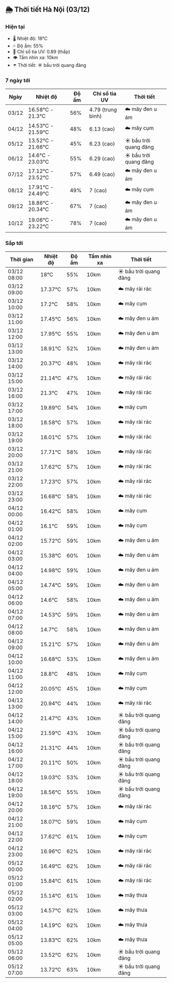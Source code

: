 ## 🌦️ Thời tiết Hà Nội (03/12)

### Hiện tại

- 🌡️ Nhiệt độ: 18℃
- 💦 Độ ẩm: 55%
- 🌟 Chỉ số tia UV: 0.89 (thấp)
- 👁️ Tầm nhìn xa: 10km
- ☂️ Thời tiết: ☀️ bầu trời quang đãng

### 7 ngày tới

| Ngày | Nhiệt độ | Độ ẩm | Chỉ số tia UV | Thời tiết |
| --- | --- | --- | --- | --- |
| 03/12 | 16.58℃ - 21.3℃ | 56% | 4.79 (trung bình) | ☁️ mây đen u ám |
| 04/12 | 14.53℃ - 21.59℃ | 48% | 6.13 (cao) | ☁️ mây cụm |
| 05/12 | 13.52℃ - 21.66℃ | 45% | 6.23 (cao) | ☀️ bầu trời quang đãng |
| 06/12 | 14.6℃ - 23.03℃ | 55% | 6.29 (cao) | ☀️ bầu trời quang đãng |
| 07/12 | 17.12℃ - 23.52℃ | 57% | 6.49 (cao) | ☁️ mây đen u ám |
| 08/12 | 17.91℃ - 24.49℃ | 49% | 7 (cao) | ☁️ mây cụm |
| 09/12 | 18.86℃ - 20.34℃ | 67% | 7 (cao) | ☁️ mây đen u ám |
| 10/12 | 19.06℃ - 23.22℃ | 78% | 7 (cao) | ☁️ mây đen u ám |

### Sắp tới

| Thời gian | Nhiệt độ | Độ ẩm | Tầm nhìn xa | Thời tiết |
| --- | --- | --- | --- | --- |
| 03/12 08:00 | 18℃ | 55% | 10km | ☀️ bầu trời quang đãng |
| 03/12 09:00 | 17.37℃ | 57% | 10km | ☁️ mây rải rác |
| 03/12 10:00 | 17.2℃ | 58% | 10km | ☁️ mây cụm |
| 03/12 11:00 | 17.45℃ | 56% | 10km | ☁️ mây đen u ám |
| 03/12 12:00 | 17.95℃ | 55% | 10km | ☁️ mây đen u ám |
| 03/12 13:00 | 18.91℃ | 52% | 10km | ☁️ mây đen u ám |
| 03/12 14:00 | 20.37℃ | 48% | 10km | ☁️ mây rải rác |
| 03/12 15:00 | 21.14℃ | 47% | 10km | ☁️ mây rải rác |
| 03/12 16:00 | 21.3℃ | 47% | 10km | ☁️ mây rải rác |
| 03/12 17:00 | 19.89℃ | 54% | 10km | ☁️ mây cụm |
| 03/12 18:00 | 18.58℃ | 57% | 10km | ☁️ mây rải rác |
| 03/12 19:00 | 18.01℃ | 57% | 10km | ☁️ mây rải rác |
| 03/12 20:00 | 17.71℃ | 58% | 10km | ☁️ mây rải rác |
| 03/12 21:00 | 17.62℃ | 57% | 10km | ☁️ mây rải rác |
| 03/12 22:00 | 17.23℃ | 57% | 10km | ☁️ mây rải rác |
| 03/12 23:00 | 16.68℃ | 58% | 10km | ☁️ mây rải rác |
| 04/12 00:00 | 16.42℃ | 58% | 10km | ☁️ mây cụm |
| 04/12 01:00 | 16.1℃ | 59% | 10km | ☁️ mây cụm |
| 04/12 02:00 | 15.72℃ | 59% | 10km | ☁️ mây đen u ám |
| 04/12 03:00 | 15.38℃ | 60% | 10km | ☁️ mây đen u ám |
| 04/12 04:00 | 14.98℃ | 59% | 10km | ☁️ mây đen u ám |
| 04/12 05:00 | 14.74℃ | 59% | 10km | ☁️ mây đen u ám |
| 04/12 06:00 | 14.6℃ | 58% | 10km | ☁️ mây đen u ám |
| 04/12 07:00 | 14.53℃ | 59% | 10km | ☁️ mây đen u ám |
| 04/12 08:00 | 14.7℃ | 58% | 10km | ☁️ mây đen u ám |
| 04/12 09:00 | 15.21℃ | 57% | 10km | ☁️ mây đen u ám |
| 04/12 10:00 | 16.68℃ | 53% | 10km | ☁️ mây đen u ám |
| 04/12 11:00 | 18.8℃ | 48% | 10km | ☁️ mây cụm |
| 04/12 12:00 | 20.05℃ | 45% | 10km | ☁️ mây cụm |
| 04/12 13:00 | 20.94℃ | 44% | 10km | ☁️ mây rải rác |
| 04/12 14:00 | 21.47℃ | 43% | 10km | ☀️ bầu trời quang đãng |
| 04/12 15:00 | 21.59℃ | 43% | 10km | ☀️ bầu trời quang đãng |
| 04/12 16:00 | 21.31℃ | 44% | 10km | ☀️ bầu trời quang đãng |
| 04/12 17:00 | 20.11℃ | 50% | 10km | ☀️ bầu trời quang đãng |
| 04/12 18:00 | 19.03℃ | 53% | 10km | ☀️ bầu trời quang đãng |
| 04/12 19:00 | 18.56℃ | 55% | 10km | ☀️ bầu trời quang đãng |
| 04/12 20:00 | 18.16℃ | 57% | 10km | ☁️ mây rải rác |
| 04/12 21:00 | 18.07℃ | 59% | 10km | ☁️ mây cụm |
| 04/12 22:00 | 17.62℃ | 61% | 10km | ☁️ mây cụm |
| 04/12 23:00 | 16.96℃ | 62% | 10km | ☁️ mây rải rác |
| 05/12 00:00 | 16.49℃ | 62% | 10km | ☁️ mây rải rác |
| 05/12 01:00 | 15.84℃ | 61% | 10km | ☁️ mây rải rác |
| 05/12 02:00 | 15.14℃ | 61% | 10km | ☁️ mây thưa |
| 05/12 03:00 | 14.57℃ | 62% | 10km | ☁️ mây thưa |
| 05/12 04:00 | 14.19℃ | 62% | 10km | ☁️ mây thưa |
| 05/12 05:00 | 13.83℃ | 62% | 10km | ☁️ mây thưa |
| 05/12 06:00 | 13.52℃ | 62% | 10km | ☀️ bầu trời quang đãng |
| 05/12 07:00 | 13.72℃ | 63% | 10km | ☀️ bầu trời quang đãng |
